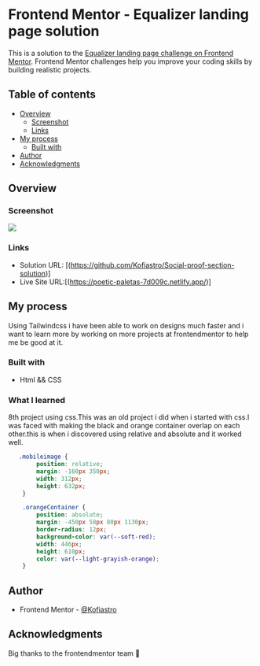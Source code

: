# Frontend Mentor - Equalizer landing page solution

This is a solution to the [Equalizer landing page challenge on Frontend Mentor](https://www.frontendmentor.io/challenges/equalizer-landing-page-7VJ4gp3DE). Frontend Mentor challenges help you improve your coding skills by building realistic projects. 
## Table of contents

- [Overview](#overview)
  - [Screenshot](#screenshot)
  - [Links](#links)
- [My process](#my-process)
  - [Built with](#built-with)
- [Author](#author)
- [Acknowledgments](#acknowledgments)

## Overview

### Screenshot

![](./images/social.png)

### Links

- Solution URL: [(https://github.com/Kofiastro/Social-proof-section-solution)]
- Live Site URL:[(https://poetic-paletas-7d009c.netlify.app/)]

## My process
Using Tailwindcss i have been able to work on designs much faster and i want to learn more by working on more projects at frontendmentor to help me be good at it.

### Built with

- Html && CSS

### What I learned

8th project using css.This was an old project i did when i started with css.I was faced with making the black and orange container overlap on each other.this is when i discovered using relative and absolute and it worked well.

```css
   .mobileimage {
        position: relative;
        margin: -160px 350px;
        width: 312px;
        height: 632px;
    }

    .orangeContainer {
        position: absolute;
        margin: -450px 58px 80px 1130px;
        border-radius: 12px;
        background-color: var(--soft-red);
        width: 446px;
        height: 610px;
        color: var(--light-grayish-orange);
    }


```

## Author

- Frontend Mentor - [@Kofiastro](https://www.frontendmentor.io/profile/kofiastro)

## Acknowledgments

Big thanks to the frontendmentor team 🎉
